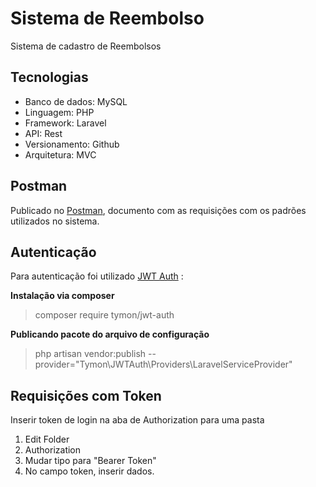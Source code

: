 # Sistema de Reembolso
Sistema de cadastro de Reembolsos

## Tecnologias 
- Banco de dados: MySQL
- Linguagem: PHP
- Framework: Laravel
- API: Rest
- Versionamento: Github
- Arquitetura: MVC

## Postman
Publicado no [Postman](https://documenter.getpostman.com/view/4134279/SW7UaqAH?version=latest), documento com as requisições com os padrões utilizados no sistema.

## Autenticação
Para autenticação foi utilizado [JWT Auth](https://jwt-auth.readthedocs.io/en/develop/) : 

**Instalação via composer**
> composer require tymon/jwt-auth

**Publicando pacote do arquivo de configuração**
> php artisan vendor:publish --provider="Tymon\JWTAuth\Providers\LaravelServiceProvider"

## Requisições com Token 
Inserir token de login na aba de Authorization para uma pasta
1. Edit Folder
2. Authorization 
3. Mudar tipo para "Bearer Token" 
4. No campo token, inserir dados.



